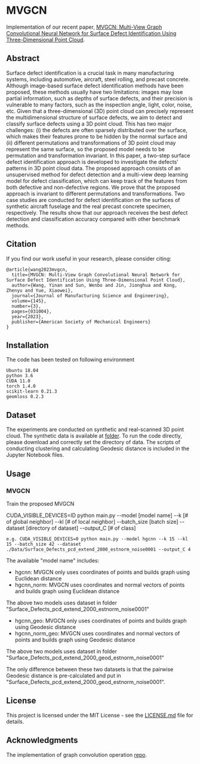 # MVGCN

Implementation of our recent paper, [MVGCN: Multi-View Graph Convolutional Neural Network for Surface Defect Identification Using Three-Dimensional Point Cloud](https://asmedigitalcollection.asme.org/manufacturingscience/article/145/3/031004/1148268/MVGCN-Multi-View-Graph-Convolutional-Neural).

## Abstract
Surface defect identification is a crucial task in many manufacturing systems, including automotive, aircraft, steel rolling, and precast concrete. Although image-based surface defect identification methods have been proposed, these methods usually have two limitations: images may lose partial information, such as depths of surface defects, and their precision is vulnerable to many factors, such as the inspection angle, light, color, noise, etc. Given that a three-dimensional (3D) point cloud can precisely represent the multidimensional structure of surface defects, we aim to detect and classify surface defects using a 3D point cloud. This has two major challenges: (i) the defects are often sparsely distributed over the surface, which makes their features prone to be hidden by the normal surface and (ii) different permutations and transformations of 3D point cloud may represent the same surface, so the proposed model needs to be permutation and transformation invariant. In this paper, a two-step surface defect identification approach is developed to investigate the defects’ patterns in 3D point cloud data. The proposed approach consists of an unsupervised method for defect detection and a multi-view deep learning model for defect classification, which can keep track of the features from both defective and non-defective regions. We prove that the proposed approach is invariant to different permutations and transformations. Two case studies are conducted for defect identification on the surfaces of synthetic aircraft fuselage and the real precast concrete specimen, respectively. The results show that our approach receives the best defect detection and classification accuracy compared with other benchmark methods.

## Citation

If you find our work useful in your research, please consider citing:

```
@article{wang2023mvgcn,
  title={MVGCN: Multi-View Graph Convolutional Neural Network for Surface Defect Identification Using Three-Dimensional Point Cloud},
  author={Wang, Yinan and Sun, Wenbo and Jin, Jionghua and Kong, Zhenyu and Yue, Xiaowei},
  journal={Journal of Manufacturing Science and Engineering},
  volume={145},
  number={3},
  pages={031004},
  year={2023},
  publisher={American Society of Mechanical Engineers}
}
```

## Installation

The code has been tested on following environment

```
Ubuntu 18.04
python 3.6
CUDA 11.0
torch 1.4.0
scikit-learn 0.21.3
geomloss 0.2.3
```

## Dataset
The experiments are conducted on synthetic and real-scanned 3D point cloud. The synthetic data is available at [folder](). To run the code directly, please download and correctly set the directory of data. The scripts of conducting clustering and calculating Geodesic distance is included in the Jupyter Notebook files.

## Usage

### MVGCN

Train the proposed MVGCN

CUDA_VISIBLE_DEVICES=ID python main.py --model [model name] --k [# of global neighbor] --kl [# of local neighbor] --batch_size [batch size] --dataset [directory of dataset] --output_C [# of class]

```
e.g. CUDA_VISIBLE_DEVICES=0 python main.py --model hgcnn --k 15 --kl 15 --batch_size 42 --dataset ./Data/Surface_Defects_pcd_extend_2000_estnorm_noise0001 --output_C 4
```
The available "model name" includes:

* hgcnn: MVGCN only uses coordinates of points and builds graph using Euclidean distance
* hgcnn_norm: MVGCN uses coordinates and normal vectors of points and builds graph using Euclidean distance

The above two models uses dataset in folder "Surface_Defects_pcd_extend_2000_estnorm_noise0001"

* hgcnn_geo: MVGCN only uses coordinates of points and builds graph using Geodesic distance
* hgcnn_norm_geo: MVGCN uses coordinates and normal vectors of points and builds graph using Geodesic distance

The above two models uses dataset in folder "Surface_Defects_pcd_extend_2000_geod_estnorm_noise0001"

The only difference between these two datasets is that the pairwise Geodesic distance is pre-calculated and put in "Surface_Defects_pcd_extend_2000_geod_estnorm_noise0001".

## License

This project is licensed under the MIT License - see the [LICENSE.md](https://github.com/wyn430/MVGCN/blob/master/LICENSE) file for details.

## Acknowledgments

The implementation of graph convolution operation [repo](https://github.com/WangYueFt/dgcnn).
